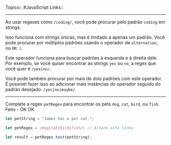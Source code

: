 Tópico:: #JavaScript 
Links::

---

Ao usar regexes como `/coding/`, você pode procurar pelo padrão `coding` em strings.

Isso funciona com strings únicas, mas é limitado a apenas um padrão. Você pode procurar por múltiplos padrões usando o operador de `alternation`, ou `OR`: `|`.

Este operador funciona para buscar padrões à esquerda e à direita dele. Por exemplo, se você quiser encontrar as strings `yes` ou `no`, a regex que você quer é `/yes|no/`.

Você pode também procurar por mais de dois padrões com este operador. É possível fazer isso ao adicionar mais instâncias do operador seguido do padrão desejado: `/yes|no|maybe/`.

---

Complete a regex `petRegex` para encontrar os pets `dog`, `cat`, `bird`, ou `fish`. Feito - OK OK

```js
let petString = "James has a pet cat.";

let petRegex = /dog|cat|bird|fish/; // Altere esta linha

let result = petRegex.test(petString);
```